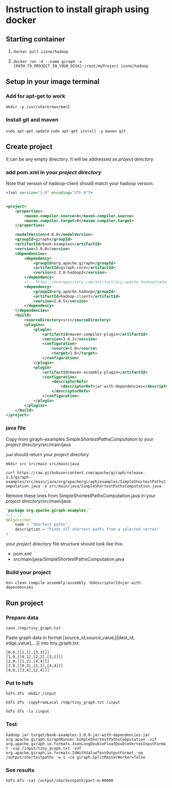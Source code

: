 # Instruction to install giraph using docker
## Starting container

1. `docker pull izone/hadoop`

2. `docker run -d --name giraph -v {PATH_TO_PROJECT_IN_YOUR_DISK}:/root/myProject izone/hadoop`
## Setup in your image terminal
### Add for apt-get to work
`mkdir -p /usr/share/man/man1`
### Install git and maven
`sudo apt-get update`
`sudo apt-get install -y maven git`

## Create project
It can be any empty directory. It will be addressed as *project directory*
### add pom.xml in your *project directory*
Note that version of hadoop-client should match your hadoop version.

```xml
<?xml version="1.0" encoding="UTF-8"?>


<project>
    <properties>
        <maven.compiler.source>8</maven.compiler.source>
        <maven.compiler.target>8</maven.compiler.target>
    </properties>

    <modelVersion>4.0.0</modelVersion>
    <groupId>giraph</groupId>
    <artifactId>book-examples</artifactId>
    <version>1.0.0</version>
    <dependencies>
        <dependency>
            <groupId>org.apache.giraph</groupId>
            <artifactId>giraph-core</artifactId>
            <version>1.3.0-hadoop2</version>
        </dependency>
        <!-- https://mvnrepository.com/artifact/org.apache.hadoop/hadoop-client -->
        <dependency>
            <groupId>org.apache.hadoop</groupId>
            <artifactId>hadoop-client</artifactId>
            <version>2.8.5</version>
        </dependency>
    </dependencies>
    <build>
        <sourceDirectory>src</sourceDirectory>
        <plugins>
            <plugin>
                <artifactId>maven-compiler-plugin</artifactId>
                <version>3.8.1</version>
                <configuration>
                    <source>1.8</source>
                    <target>1.8</target>
                </configuration>
            </plugin>
            <plugin>
                <artifactId>maven-assembly-plugin</artifactId>
                <configuration>
                    <descriptorRefs>
                        <descriptorRef>jar-with-dependencies</descriptorRef>
                    </descriptorRefs>
                </configuration>
            </plugin>
        </plugins>
    </build>
</project>
```
### java file
Copy from giraph-examples *SimpleShortestPathsComputation* to your *project directory*/src/main/java

`pwd` should return your *project directory*

`mkdir src src/main src/main/java`

`curl https://raw.githubusercontent.com/apache/giraph/release-1.3/giraph-examples/src/main/java/org/apache/giraph/examples/SimpleShortestPathsComputation.java -o src/main/java/SimpleShortestPathsComputation.java`

Remove these lines from SimpleShortestPathsComputation.java in your *project directory*/src/main/java
```java
`package org.apache.giraph.examples;`
//[...]
@Algorithm(
    name = "Shortest paths",
    description = "Finds all shortest paths from a selected vertex"
)
```
your *project directory* file structure should look like this:
* pom.xml
* src/main/java/SimpleShortestPathsComputation.java

### Build your project
`mvn clean compile assembly:assembly -DdescriptorId=jar-with-dependencies`

## Run project
### Prepare data
`nano /tmp/tiny_graph.txt`

Paste graph data in format [source_id,source_value,[[dest_id, edge_value],...]] into tiny_graph.txt:

```
[0,0,[[1,1],[3,3]]]
[1,0,[[0,1],[2,2],[3,1]]]
[2,0,[[1,2],[4,4]]]
[3,0,[[0,3],[1,1],[4,4]]]
[4,0,[[3,4],[2,4]]]
```
### Put to hdfs
`hdfs dfs -mkdir /input`

`hdfs dfs -copyFromLocal /tmp/tiny_graph.txt /input`

`hdfs dfs -ls /input`

### Test
`hadoop jar target/book-examples-1.0.0-jar-with-dependencies.jar org.apache.giraph.GiraphRunner SimpleShortestPathsComputation -vif org.apache.giraph.io.formats.JsonLongDoubleFloatDoubleVertexInputFormat -vip /input/tiny_graph.txt -vof org.apache.giraph.io.formats.IdWithValueTextOutputFormat -op /output/shortestpaths -w 1 -ca giraph.SplitMasterWorker=false`

### See results
`hdfs dfs -cat /output/shortestpath/part-m-00000`
